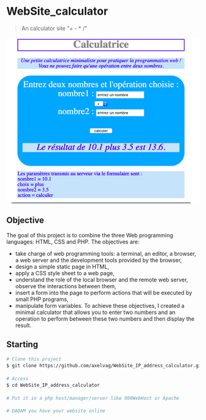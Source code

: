 # WebSite_calculator

> An calculator site "+ - * /"

![image](calculator.png)

## Objective

The goal of this project is to combine the three Web programming languages: HTML, CSS and PHP. The objectives are:
- take charge of web programming tools: a terminal, an editor, a browser, a web server and the development tools provided by the browser,
- design a simple static page in HTML,
- apply a CSS style sheet to a web page,
- understand the role of the local browser and the remote web server, observe the interactions between them,
- insert a form into the page to perform actions that will be executed by small PHP programs,
- manipulate form variables.
To achieve these objectives, I created a minimal calculator that allows you to enter two numbers and an operation to perform between these two numbers and then display the result.

## Starting

```bash
# Clone this project
$ git clone https://github.com/axelvag/WebSite_IP_address_calculator.git WebSite_IP_address_calculator

# Access
$ cd WebSite_IP_address_calculator

# Put it in a php host/manager/server like 000WebHost or Apache

# DADAM you have your website online
```
